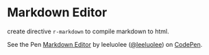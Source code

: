 # Markdown Editor

create directive `r-markdown` to compile markdown to html. 


<p data-height="299" data-theme-id="480" data-slug-hash="EDdfl" data-default-tab="result" class='codepen'>See the Pen <a href='http://codepen.io/leeluolee/pen/EDdfl/'>Markdown Editor</a> by leeluolee (<a href='http://codepen.io/leeluolee'>@leeluolee</a>) on <a href='http://codepen.io'>CodePen</a>.</p>
